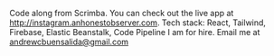 Code along from Scrimba. 
You can check out the live app at http://instagram.anhonestobserver.com. 
Tech stack: React, Tailwind, Firebase, Elastic Beanstalk, Code Pipeline
I am for hire. Email me at andrewcbuensalida@gmail.com

